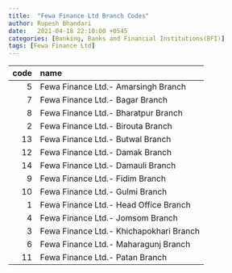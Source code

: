 ```yaml
---
title:  "Fewa Finance Ltd Branch Codes"
author: Rupesh Bhandari
date:   2021-04-18 22:10:00 +0545
categories: [Banking, Banks and Financial Institutions(BFI)]
tags: [Fewa Finance Ltd]
---
```


|   code | name                                    |
|-------:|:----------------------------------------|
|      5 | Fewa Finance Ltd.- Amarsingh Branch     |
|      7 | Fewa Finance Ltd.- Bagar Branch         |
|      8 | Fewa Finance Ltd.- Bharatpur Branch     |
|      2 | Fewa Finance Ltd.- Birouta Branch       |
|     13 | Fewa Finance Ltd.- Butwal Branch        |
|     12 | Fewa Finance Ltd.- Damak Branch         |
|     14 | Fewa Finance Ltd.- Damauli Branch       |
|      9 | Fewa Finance Ltd.- Fidim Branch         |
|     10 | Fewa Finance Ltd.- Gulmi Branch         |
|      1 | Fewa Finance Ltd.- Head Office Branch   |
|      4 | Fewa Finance Ltd.- Jomsom Branch        |
|      3 | Fewa Finance Ltd.- Khichapokhari Branch |
|      6 | Fewa Finance Ltd.- Maharagunj Branch    |
|     11 | Fewa Finance Ltd.- Patan Branch         |